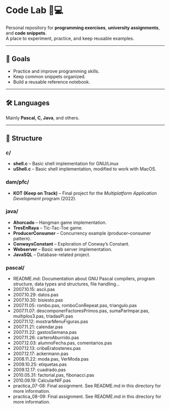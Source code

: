 # Code Lab 🧪💻

Personal repository for **programming exercises**, **university assignments**, and **code snippets**.  
A place to experiment, practice, and keep reusable examples.

---

## 🚀 Goals

- Practice and improve programming skills.  
- Keep common snippets organized.  
- Build a reusable reference notebook.  

---

## 🛠️ Languages

Mainly **Pascal, C, Java**, and others.  

---

## 📂 Structure

### c/

* **shell.c** – Basic shell implementation for GNU/Linux
* **uShell.c** – Basic shell implementation, modified to work with MacOS.

### dam/pfc/

* **KOT (Keep on Track)** – Final project for the _Multiplatform Application Development_ program (2022). 

### java/

* **Ahorcado** – Hangman game implementation.
* **TresEnRaya** – Tic-Tac-Toe game.
* **ProducerConsumer** – Concurrency example (producer–consumer pattern).
* **ConwaysConstant** – Exploration of Conway’s Constant.
* **Webserver** – Basic web server implementation.
* **JavaSQL** – Database-related project.

### pascal/

* README.md: Documentation about GNU Pascal compilers, program structure, data types and structures, file handling...
* 2007.10.15: ascii.pas
* 2007.10.29: datos.pas
* 2007.10.30: bisiesto.pas
* 2007.11.05: rombo.pas, romboConRepeat.pas, triangulo.pas
* 2007.11.07: descomponerFactoresPrimos.pas, sumaParImpar.pas, multiplos3.pas, triadasPi.pas
* 2007.11.12: mostrarMenuFiguras.pas
* 2007.11.21: calendar.pas
* 2007.11.22: gastosSemana.pas
* 2007.11.26: carteroAburrido.pas
* 2007.12.03: alumnoFecha.pas, comentarios.pas
* 2007.12.13: cribaEratostenes.pas
* 2007.12.17: ackermann.pas
* 2008.11.22: moda.pas, VerModa.pas
* 2009.10.25: etiquetas.pas
* 2009.12.17: cuadrado.pas
* 2010.05.31: factorial.pas, fibonacci.pas
* 2010.09.19: CalcularNIF.pas
* practica_07-08: Final assignment. See README.md in this directory for more information.
* practica_08-09: Final assignment. See README.md in this directory for more information.
